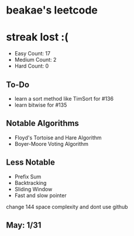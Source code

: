 # beakae's leetcode
# streak lost :(

- Easy Count: 17
- Medium Count: 2
- Hard Count: 0

## To-Do

- learn a sort method like TimSort for #136
- learn bitwise for #135

## Notable Algorithms

- Floyd's Tortoise and Hare Algorithm
- Boyer-Moore Voting Algorithm

## Less Notable

- Prefix Sum
- Backtracking
- Sliding Window
- Fast and slow pointer

change 144 space complexity and dont use github

## May: 1/31
